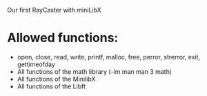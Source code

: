 Our first RayCaster with miniLibX

# Allowed functions:

- open, close, read, write, printf, malloc, free, perror, strerror, exit, gettimeofday
- All functions of the math library (-lm man man 3 math)
- All functions of the MinilibX
- All functions of the Libft
